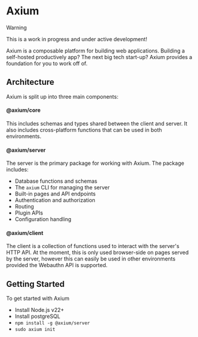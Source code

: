 # Axium

> [!WARNING]
> This is a work in progress and under active development!

Axium is a composable platform for building web applications.
Building a self-hosted productively app?
The next big tech start-up?
Axium provides a foundation for you to work off of.

## Architecture

Axium is split up into three main components:

#### @axium/core

This includes schemas and types shared between the client and server.
It also includes cross-platform functions that can be used in both environments.

#### @axium/server

The server is the primary package for working with Axium. The package includes:

- Database functions and schemas
- The `axium` CLI for managing the server
- Built-in pages and API endpoints
- Authentication and authorization
- Routing
- Plugin APIs
- Configuration handling

#### @axium/client

The client is a collection of functions used to interact with the server's HTTP API.
At the moment, this is only used browser-side on pages served by the server,
however this can easily be used in other environments provided the Webauthn API is supported.

## Getting Started

To get started with Axium

- Install Node.js v22+
- Install postgreSQL
- `npm install -g @axium/server`
- `sudo axium init`
